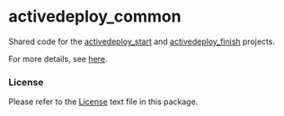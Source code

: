 # activedeploy_common

Shared code for the [activedeploy\_start](https://github.com/Osthanes/activedeploy_start) and [activedeploy\_finish](https://github.com/Osthanes/activedeploy_finish) projects.

For more details, see [here](https://console.ng.bluemix.net/docs/services/ActiveDeploy/updatingapps.html#adpipeline).

### License

Please refer to the [License](https://github.com/IBMActiveDeploy-Toolchain/activedeploy_common/blob/master/License.txt) text file in this package.
